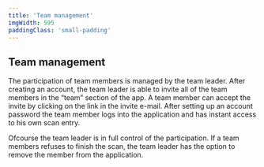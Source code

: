 ```yaml
---
title: 'Team management'
imgWidth: 595
paddingClass: 'small-padding'
---
```


## Team management
The participation of team members is managed by the team leader. After creating an account, the team leader is able to invite all of the team members in the “team” section of the app. A team member can  accept the invite by clicking on the link in the invite e-mail. After setting up an account password the team member logs into the application and has instant access to his own scan entry.

Ofcourse the team leader is in full control of the participation. If a team members refuses to finish the scan, the team leader has the option to remove the member from the application.

